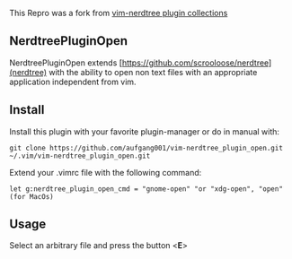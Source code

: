 This Repro was a fork from [vim-nerdtree plugin collections](https://github.com/t9md/vim-nerdtree_plugin_collections)

## NerdtreePluginOpen
NerdtreePluginOpen extends [https://github.com/scrooloose/nerdtree](nerdtree) with the ability to open non text files with an appropriate application independent from vim.

## Install
Install this plugin with your favorite plugin-manager or do in manual with:
    
    git clone https://github.com/aufgang001/vim-nerdtree_plugin_open.git  ~/.vim/vim-nerdtree_plugin_open.git

Extend your .vimrc file with the following command:

    let g:nerdtree_plugin_open_cmd = "gnome-open" "or "xdg-open", "open" (for MacOs)

## Usage
Select an arbitrary file and press the button <**E**>      


